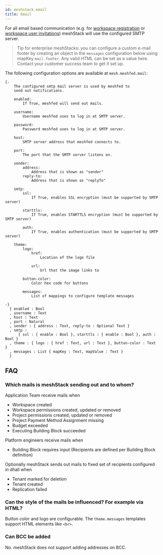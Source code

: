 ```yaml
---
id: meshstack.email
title: Email
---
```

 
For all email based communication (e.g. for [workspace registration](meshstack.onboarding.md#workspace-registration)
or [workspace user invitations](meshstack.onboarding.md#workspace-user-invitations)) meshStack will use the configured SMTP server.

> Tip for enterprise meshStacks: you can configure a custom e-mail footer by creating an object in the `messages` configuration below using mapKey `mail.footer`.
> Any valid HTML can be set as a value here. Contact your customer success team to get it set up.

<!--snippet:mesh.meshfed.mail-->

The following configuration options are available at `mesh.meshfed.mail`:
<!--DOCUSAURUS_CODE_TABS-->
<!--Dhall Type-->
```dhall
{-
    The configured smtp mail server is used by meshfed to
    send out notifications.

    enabled:
        If True, meshfed will send out mails.

    username:
        Username meshfed uses to log in at SMTP server.

    password:
        Password meshfed uses to log in at SMTP server.

    host:
        SMTP server address that meshfed connects to.

    port:
        The port that the SMTP server listens on.

    sender:
        address:
            Address that is shown as "sender"
        reply-to:
            Address that is shown as "replyTo"

    smtp:
        ssl:
            If True, enables SSL encryption (must be supported by SMTP server)

        starttls:
            If True, enables STARTTLS encryption (must be supported by SMTP server)

        auth:
            If True, enables authentication (must be supported by SMTP server)

    theme:
        logo:
            href:
                Location of the logo file

            url:
                Url that the image links to

        button-color:
            Color hex code for buttons

        messages:
            List of mappings to configure template messages

-}
  { enabled : Bool
  , username : Text
  , host : Text
  , port : Natural
  , sender : { address : Text, reply-to : Optional Text }
  , smtp :
      { ssl : { enable : Bool }, starttls : { enable : Bool }, auth : Bool }
  , theme : { logo : { href : Text, url : Text }, button-color : Text }
  , messages : List { mapKey : Text, mapValue : Text }
  }
```
<!--END_DOCUSAURUS_CODE_TABS-->

## FAQ

### Which mails is meshStack sending out and to whom?

Application Team receive mails when

- Workspace created
- Workspace permissions created, updated or removed
- Project permissions created, updated or removed
- Project Payment Method Assignment missing
- Budget exceeded
- Executing Building Block succeeded

Platform engineers receive mails when

- Building Block requires input (Recipients are defined per Building Block definition)

Optionally meshStack sends out mails to fixed set of recipients configured in dhall when

- Tenant marked for deletion
- Tenant created
- Replication failed

### Can the style of the mails be influenced? For example via HTML?

Button color and logo are configurable. The `theme.messages` templates support HTML elements like `<br>`.

### Can BCC be added

No. meshStack does not support adding addresses on BCC.
